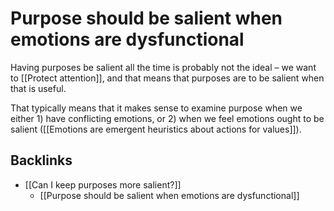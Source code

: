 # Purpose should be salient when emotions are dysfunctional
Having purposes be salient all the time is probably not the ideal – we want to [[Protect attention]], and that means that purposes are to be salient when that is useful.

That typically means that it makes sense to examine purpose when we either 1) have conflicting emotions, or 2) when we feel emotions ought to be salient ([[Emotions are emergent heuristics about actions for values]]).

## Backlinks
* [[Can I keep purposes more salient?]]
	* [[Purpose should be salient when emotions are dysfunctional]]

<!-- #p1 -->

<!-- {BearID:6191046C-7D18-473F-AAAA-12EBD4E1E788-84084-0000A73EA2C67D2B} -->
